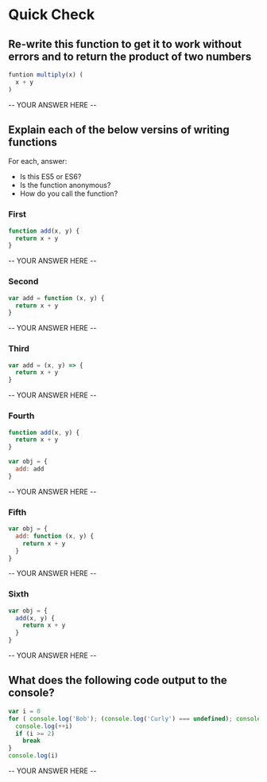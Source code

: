 # Quick Check

## Re-write this function to get it to work without errors and to return the product of two numbers

```js
funtion multiply(x) (
  x + y
)
```

-- YOUR ANSWER HERE --

## Explain each of the below versins of writing functions

For each, answer:
- Is this ES5 or ES6?
- Is the function anonymous?
- How do you call the function?

### First

```js
function add(x, y) {
  return x + y
}
```

-- YOUR ANSWER HERE --

### Second

```js
var add = function (x, y) {
  return x + y
}
```

-- YOUR ANSWER HERE --

### Third

```js
var add = (x, y) => {
  return x + y
}
```

-- YOUR ANSWER HERE --

### Fourth

```js
function add(x, y) {
  return x + y
}

var obj = {
  add: add
}
```

-- YOUR ANSWER HERE --

### Fifth

```js
var obj = {
  add: function (x, y) {
    return x + y
  }
}
```

-- YOUR ANSWER HERE --

### Sixth

```js
var obj = {
  add(x, y) {
    return x + y
  }
}
```

-- YOUR ANSWER HERE --

## What does the following code output to the console?

```js
var i = 0
for ( console.log('Bob'); (console.log('Curly') === undefined); console('Mo') ) { 
  console.log(++i)
  if (i >= 2)
    break
}
console.log(i)
```

-- YOUR ANSWER HERE --

